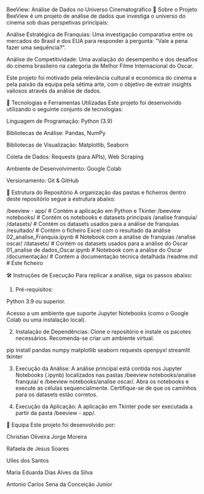 BeeView: Análise de Dados no Universo Cinematográfico
📖 Sobre o Projeto
BeeView é um projeto de análise de dados que investiga o universo do cinema sob duas perspetivas principais:

Análise Estratégica de Franquias: Uma investigação comparativa entre os mercados do Brasil e dos EUA para responder à pergunta: "Vale a pena fazer uma sequência?".

Análise de Competitividade: Uma avaliação do desempenho e dos desafios do cinema brasileiro na categoria de Melhor Filme Internacional do Oscar.

Este projeto foi motivado pela relevância cultural e económica do cinema e pela paixão da equipa pela sétima arte, com o objetivo de extrair insights valiosos através da análise de dados.

🚀 Tecnologias e Ferramentas Utilizadas
Este projeto foi desenvolvido utilizando o seguinte conjunto de tecnologias:

Linguagem de Programação: Python (3.9)

Bibliotecas de Análise: Pandas, NumPy

Bibliotecas de Visualização: Matplotlib, Seaborn

Coleta de Dados: Requests (para APIs), Web Scraping

Ambiente de Desenvolvimento: Google Colab

Versionamento: Git & GitHub

📂 Estrutura do Repositório
A organização das pastas e ficheiros dentro deste repositório segue a estrutura abaixo:

/beeview - app/                   # Contém a aplicação em Python e Tkinter
/beeview notebooks/               # Contém os notebooks e datasets principais
    /analise franquia/
        /datasets/                # Contém os datasets usados para a análise de franquias
        /resultado/               # Contém o ficheiro Excel com o resultado da análise
        02_analise_Franquia.ipynb # Notebook com a análise de franquias
    /analise oscar/
        /datasets/                # Contém os datasets usados para a análise do Oscar
        01_analise de dados_Oscar.ipynb # Notebook com a análise do Oscar
/documentação/                    # Contém a documentação técnica detalhada
/readme.md                        # Este ficheiro

🛠️ Instruções de Execução
Para replicar a análise, siga os passos abaixo:

1. Pré-requisitos:

Python 3.9 ou superior.

Acesso a um ambiente que suporte Jupyter Notebooks (como o Google Colab ou uma instalação local).

2. Instalação de Dependências:
Clone o repositório e instale os pacotes necessários. Recomenda-se criar um ambiente virtual.

pip install pandas numpy matplotlib seaborn requests openpyxl streamlit tkinter

3. Execução da Análise:
A análise principal está contida nos Jupyter Notebooks (.ipynb) localizados nas pastas /beeview notebooks/analise franquia/ e /beeview notebooks/analise oscar/. Abra os notebooks e execute as células sequencialmente. Certifique-se de que os caminhos para os datasets estão corretos.

4. Execução da Aplicação:
A aplicação em Tkinter pode ser executada a partir da pasta /beeview - app/.

👥 Equipa
Este projeto foi desenvolvido por:

Christian Oliveira Jorge Moreira 

Rafaela de Jesus Soares

Uiles dos Santos

Maria Eduarda Dias Alves da Silva

Antonio Carlos Sena da Conceição Junior
